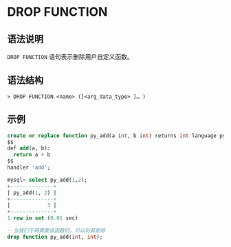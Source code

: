 # **DROP FUNCTION**

## **语法说明**

`DROP FUNCTION` 语句表示删除用户自定义函数。

## **语法结构**

```
> DROP FUNCTION <name> ([<arg_data_type> ]… )
```

## **示例**

```sql
create or replace function py_add(a int, b int) returns int language python as 
$$
def add(a, b):
  return a + b
$$
handler 'add';

mysql> select py_add(1,2);
+--------------+
| py_add(1, 2) |
+--------------+
|            3 |
+--------------+
1 row in set (0.01 sec)

--当我们不再需要该函数时，可以将其删除
drop function py_add(int, int);

```